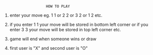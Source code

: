                         HOW TO PLAY

1.  enter your move
    eg. 1 1 or 2 2 or 3 2 or 1 2 etc.

2.  if you enter 1 1 your move will be stored in bottom left corner
    or if you enter 3 3 your move will be stored in top left corner
    etc.

3.  game will end when someone wins or draw

4.  first user is "X" and second user is "O"

